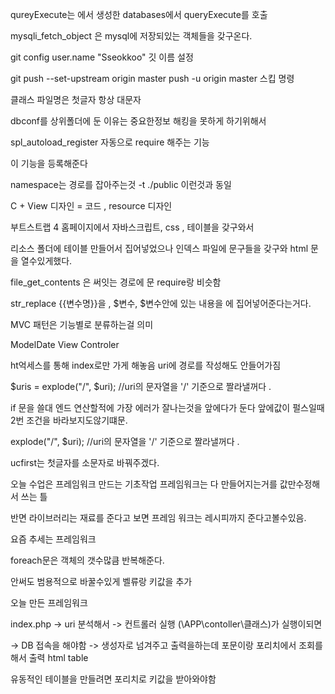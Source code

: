 qureyExecute는 에서 생성한 databases에서 queryExecute를 호출

mysqli_fetch_object 은 mysql에 저장되있는 객체들을 갖구온다.



git config user.name "Sseokkoo"    깃 이름 설정

git push --set-upstream origin master    push -u origin master 스킵 명령



클래스 파일명은 첫글자 항상 대문자



dbconf를 상위폴더에 둔 이유는 중요한정보 해킹을 못하게 하기위해서

spl_autoload_register 자동으로 require 해주는 기능 

이 기능을 등록해준다



namespace는 경로를 잡아주는것 -t ./public 이런것과 동일

C + View 디자인 = 코드 , resource 디자인

부트스트랩 4 홈페이지에서 자바스크립트, css , 테이블을 갖구와서

리소스 폴더에 테이블 만들어서 집어넣었으나 인덱스 파일에 문구들을 갖구와 html 문을 열수있게했다.

file_get_contents 은 써잇는 경로에 문 require랑 비슷함

str_replace  {{변수명}}을 , $변수, $변수안에 있는 내용을 에 집어넣어준다는거다.



MVC 패턴은 기능별로 분류하는걸 의미

ModelDate View Controler 

ht억세스를 통해 index로만 가게 해놓음 uri에 경로를 작성해도 안들어가짐

$uris = explode("/", $uri); //uri의 문자열을 '/' 기준으로 짤라낼꺼다 .



if 문을 쓸대 엔드 연산할적에 가장 에러가 잘나는것을 앞에다가 둔다 앞에값이 펄스일때 2번 조건을 바라보지도않기떄문.

explode("/", $uri); //uri의 문자열을 '/' 기준으로 짤라낼꺼다 .

ucfirst는 첫글자를 소문자로 바꿔주겠다.



오늘 수업은 프레임워크 만드는 기초작업 프레임워크는 다 만들어지는거를 값만수정해서 쓰는 틀

반면 라이브러리는 재료를 준다고 보면 프레임 워크는 레시피까지 준다고볼수있음.

요즘 추세는 프레임워크

foreach문은 객체의 갯수많큼 반복해준다.

<a>안써도 범용적으로 바꿀수있게 벨류랑 키값을 추가



오늘 만든 프레임워크

index.php -> uri 분석해서 -> 컨트롤러 실행 (\APP\contoller\클래스)가 실행이되면

-> DB 접속을 해야함 -> 생성자로 넘겨주고 출력을하는데 포문이랑 포리치에서 조회를 해서 출력 html table 



유동적인 테이블을 만들려면 포리치로 키값을 받아와야함
